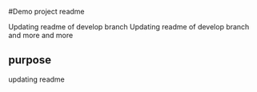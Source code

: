 #Demo project readme

Updating readme of develop branch
Updating readme of develop branch and more and more

## purpose
updating readme


